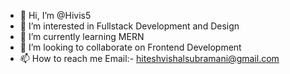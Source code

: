 - 👋 Hi, I’m @Hivis5
- 👀 I’m interested in Fullstack Development and Design
- 🌱 I’m currently learning MERN
- 💞️ I’m looking to collaborate on Frontend Development 
- 📫 How to reach me Email:- hiteshvishalsubramani@gmail.com

<!---
Hivis5/Hivis5 is a ✨ special ✨ repository because its `README.md` (this file) appears on your GitHub profile.
You can click the Preview link to take a look at your changes.
--->
